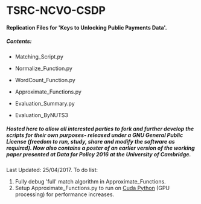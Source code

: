 # TSRC-NCVO-CSDP

#### Replication Files for 'Keys to Unlocking Public Payments Data'.

##### Contents:

* Matching_Script.py

* Normalize_Function.py

* WordCount_Function.py

* Approximate_Functions.py

* Evaluation_Summary.py

* Evaluation_ByNUTS3

##### Hosted here to allow all interested parties to fork and further develop the scripts for their own purposes- released under a GNU General Public License (freedom to run, study, share and modify the software as required). Now also contains a poster of an earlier version of the working paper presented at Data for Policy 2016 at the University of Cambridge.

Last Updated: 25/04/2017. To do list:

1. Fully debug 'full' match algorithm in Approximate_Functions.
2. Setup Approximate_Functions.py to run on [Cuda Python](https://developer.nvidia.com/how-to-cuda-python) (GPU processing) for performance increases.
